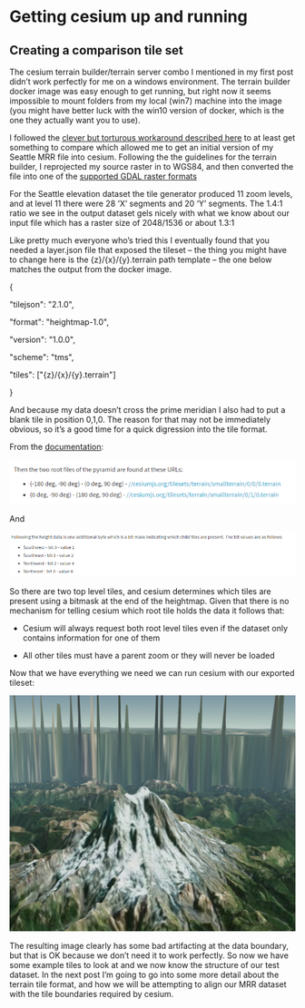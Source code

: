 # Getting cesium up and running

## Creating a comparison tile set

The cesium terrain builder/terrain server combo I mentioned in my first post didn’t work perfectly for me on a windows environment. The terrain builder docker image was easy enough to get running, but right now it seems impossible to mount folders from my local (win7) machine into the image (you might have better luck with the win10 version of docker, which is the one they actually want you to use). 

I followed the [clever but torturous workaround described here](http://blog.mastermaps.com/2014/10/3d-terrains-with-cesium.html) to at least get something to compare which allowed me to get an initial version of my Seattle MRR file into cesium. Following the the guidelines for the terrain builder, I reprojected my source raster in to WGS84, and then converted the file into one of the [supported GDAL raster formats](http://www.gdal.org/formats_list.html) 

For the Seattle elevation dataset the tile generator produced 11 zoom levels, and at level 11 there were 28 ‘X’ segments and 20 ‘Y’ segments. The 1.4:1 ratio we see in the output dataset gels nicely with what we know about our input file which has a raster size of 2048/1536 or about 1.3:1

Like pretty much everyone who’s tried this I eventually found that you needed a layer.json file that exposed the tileset – the thing you might have to change here is the {z}/{x}/{y}.terrain path template – the one below matches the output from the docker image.

{

  "tilejson": "2.1.0",

  "format": "heightmap-1.0",

  "version": "1.0.0",

  "scheme": "tms",

  "tiles": ["{z}/{x}/{y}.terrain"]

}

And because my data doesn’t cross the prime meridian I also had to put a blank tile in position 0,1,0.  The reason for that may not be immediately obvious, so it’s a good time for a quick digression into the tile format.

From the [documentation](https://cesiumjs.org/data-and-assets/terrain/formats/heightmap-1.0.html):

![image alt text](images\image_1.png)

And

![image alt text](images\image_2.png)

So there are two top level tiles, and cesium determines which tiles are present using a bitmask at the end of the heightmap. Given that there is no mechanism for telling cesium which root tile holds the data it follows that:

* Cesium will always request both root level tiles even if the dataset only contains information for one of them

* All other tiles must have a parent zoom or they will never be loaded

Now that we have everything we need we can run cesium with our exported tileset:

![image alt text](images\image_3.png)

The resulting image clearly has some bad artifacting at the data boundary, but that is OK because we don’t need it to work perfectly. So now we have some example tiles to look at and we now know the structure of our test dataset.  In the next post I’m going to go into some more detail about the terrain tile format, and how we will be attempting to align our MRR dataset with the tile boundaries required by cesium.
